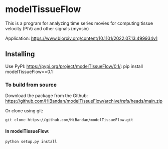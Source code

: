 # modelTissueFlow

This is a program for analyzing time series movies for computing tissue velocity (PIV) and other signals (myosin)

Application: https://www.biorxiv.org/content/10.1101/2022.07.13.499934v1

## Installing

Use PyPI: <https://pypi.org/project/modelTissueFlow/0.1/>:
pip install modelTissueFlow==0.1

### To build from source

Download the package from the Github: 
    https://github.com/HiBandan/modelTissueFlow/archive/refs/heads/main.zip

Or clone using git: 

    git clone https://github.com/HiBandan/modelTissueFlow.git

#### In modelTissueFlow:

    python setup.py install
